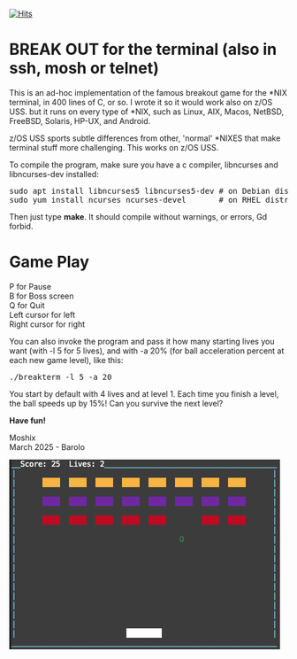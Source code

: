 [![Hits](https://hits.seeyoufarm.com/api/count/incr/badge.svg?url=https%3A%2F%2Fgithub.com%2Fmoshix%2Fbreakterm&count_bg=%2379C83D&title_bg=%23E0D8D8&icon=epicgames.svg&icon_color=%23E65656&title=hits&edge_flat=false)](https://hits.seeyoufarm.com)

BREAK OUT for the terminal (also in ssh, mosh or telnet)
========================================================

This is an ad-hoc implementation of the famous breakout game for the *NIX terminal, in 400 lines of C, or so.  I wrote it so it would work also on z/OS USS. but it runs on every type of *NIX, such as Linux, AIX, Macos, NetBSD, FreeBSD, Solaris, HP-UX, and Android. 

z/OS USS sports subtle differences from other, 'normal' *NIXES that make terminal stuff more challenging. This works on z/OS USS. 

To compile the program, make sure you have a c compiler, libncurses and libncurses-dev installed:
<pre>
sudo apt install libncurses5 libncurses5-dev # on Debian distros  
sudo yum install ncurses ncurses-devel       # on RHEL distros  
</pre> 

Then just type **make**. It should compile without warnings, or errors, Gd forbid. 

Game Play
=========
  
P for Pause  
B for Boss screen  
Q for Quit    
Left cursor for left  
Right cursor for right  

You can also invoke the program and pass it how many starting lives you want (with -l 5 for 5 lives), and with -a 20% (for ball acceleration percent at each new game level), like this:
<pre>
./breakterm -l 5 -a 20
</pre>
  
You start by default with 4 lives and at level 1. Each time you finish a level, the ball speeds up by 15%! Can you survive the next level?   
  
  
**Have fun!**

Moshix  
March 2025 - Barolo  

![Actual game screenshot ](https://github.com/moshix/breakterm/blob/main/screenshot2.png)


